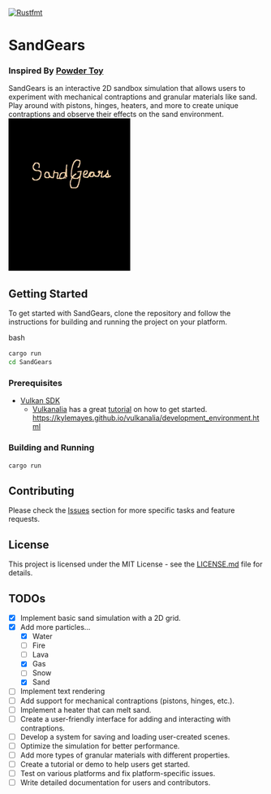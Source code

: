 [![Rustfmt](https://github.com/jordan-schnur/SandGears/actions/workflows/.rustfmt.yml/badge.svg?branch=main)](https://github.com/jordan-schnur/SandGears/actions/workflows/.rustfmt.yml)
# SandGears
### Inspired By [Powder Toy](https://powdertoy.co.uk/)

SandGears is an interactive 2D sandbox simulation that allows users to experiment with mechanical contraptions and granular materials like sand. Play around with pistons, hinges, heaters, and more to create unique contraptions and observe their effects on the sand environment.
![Intro Gif](intro.gif)

## Getting Started

To get started with SandGears, clone the repository and follow the instructions for building and running the project on your platform.

bash

```sh
cargo run
cd SandGears
```

### Prerequisites

-   [Vulkan SDK](https://www.lunarg.com/vulkan-sdk/)
    - [Vulkanalia](https://github.com/KyleMayes/vulkanalia) has a great [tutorial](https://kylemayes.github.io/vulkanalia/development_environment.html) on how to get started. https://kylemayes.github.io/vulkanalia/development_environment.html

### Building and Running

```sh
cargo run
```

## Contributing

Please check the [Issues](https://github.com/jordan-schnur/SandGears/issues) section for more specific tasks and feature requests.

## License

This project is licensed under the MIT License - see the [LICENSE.md](LICENSE.md) file for details.

## TODOs

- [x]  Implement basic sand simulation with a 2D grid.
- [x]  Add more particles...
   - [x] Water
   - [ ] Fire
   - [ ] Lava
   - [x] Gas
   - [ ] Snow
   - [x] Sand
- [ ]  Implement text rendering
- [ ]  Add support for mechanical contraptions (pistons, hinges, etc.).
- [ ]  Implement a heater that can melt sand.
- [ ]  Create a user-friendly interface for adding and interacting with contraptions.
- [ ]  Develop a system for saving and loading user-created scenes.
- [ ]  Optimize the simulation for better performance.
- [ ]  Add more types of granular materials with different properties.
- [ ]  Create a tutorial or demo to help users get started.
- [ ]  Test on various platforms and fix platform-specific issues.
- [ ]  Write detailed documentation for users and contributors.
